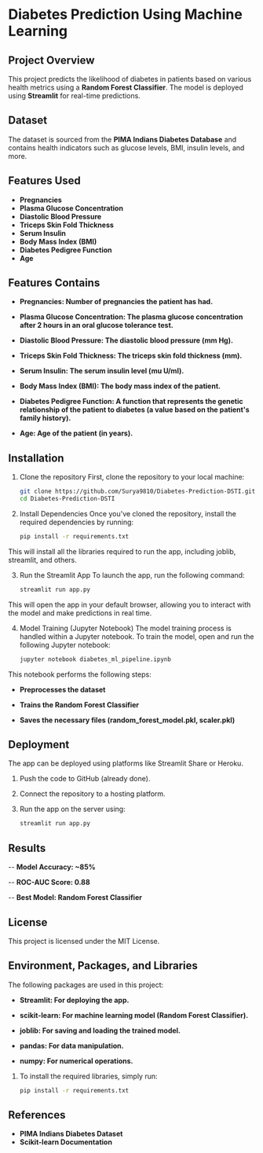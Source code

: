 # Diabetes Prediction Using Machine Learning

## Project Overview
This project predicts the likelihood of diabetes in patients based on various health metrics using a **Random Forest Classifier**. The model is deployed using **Streamlit** for real-time predictions.

## Dataset
The dataset is sourced from the **PIMA Indians Diabetes Database** and contains health indicators such as glucose levels, BMI, insulin levels, and more.

## Features Used
- **Pregnancies**
- **Plasma Glucose Concentration**
- **Diastolic Blood Pressure**
- **Triceps Skin Fold Thickness**
- **Serum Insulin**
- **Body Mass Index (BMI)**
- **Diabetes Pedigree Function**
- **Age**
## Features Contains
- **Pregnancies: Number of pregnancies the patient has had.**

- **Plasma Glucose Concentration: The plasma glucose concentration after 2 hours in an oral glucose tolerance test.**

- **Diastolic Blood Pressure: The diastolic blood pressure (mm Hg).**

- **Triceps Skin Fold Thickness: The triceps skin fold thickness (mm).**

- **Serum Insulin: The serum insulin level (mu U/ml).**

- **Body Mass Index (BMI): The body mass index of the patient.**

- **Diabetes Pedigree Function: A function that represents the genetic relationship of the patient to diabetes (a value based on the patient's family history).**

- **Age: Age of the patient (in years).**


## Installation

1. Clone the repository
First, clone the repository to your local machine:
   ```bash
   git clone https://github.com/Surya9810/Diabetes-Prediction-DSTI.git
   cd Diabetes-Prediction-DSTI

2. Install Dependencies
Once you've cloned the repository, install the required dependencies by running:
   ```bash
   pip install -r requirements.txt
This will install all the libraries required to run the app, including joblib, streamlit, and others.

3. Run the Streamlit App
To launch the app, run the following command:
   ```bash
   streamlit run app.py
This will open the app in your default browser, allowing you to interact with the model and make predictions in real time.

4. Model Training (Jupyter Notebook)
The model training process is handled within a Jupyter notebook. To train the model, open and run the following Jupyter notebook:
   ```bash
   jupyter notebook diabetes_ml_pipeline.ipynb
This notebook performs the following steps:

- **Preprocesses the dataset**

- **Trains the Random Forest Classifier**

- **Saves the necessary files (random_forest_model.pkl, scaler.pkl)**


## Deployment

The app can be deployed using platforms like Streamlit Share or Heroku.

1. Push the code to GitHub (already done).

2. Connect the repository to a hosting platform.

3. Run the app on the server using:
   ```bash
   streamlit run app.py

## Results

-- **Model Accuracy: ~85%**

-- **ROC-AUC Score: 0.88**

-- **Best Model: Random Forest Classifier**

## License

This project is licensed under the MIT License.

## Environment, Packages, and Libraries

The following packages are used in this project:

- **Streamlit: For deploying the app.**

- **scikit-learn: For machine learning model (Random Forest Classifier).**

- **joblib: For saving and loading the trained model.**

- **pandas: For data manipulation.**

- **numpy: For numerical operations.**

1. To install the required libraries, simply run:
   ```bash
   pip install -r requirements.txt

## References

- **PIMA Indians Diabetes Dataset**
- **Scikit-learn Documentation**
